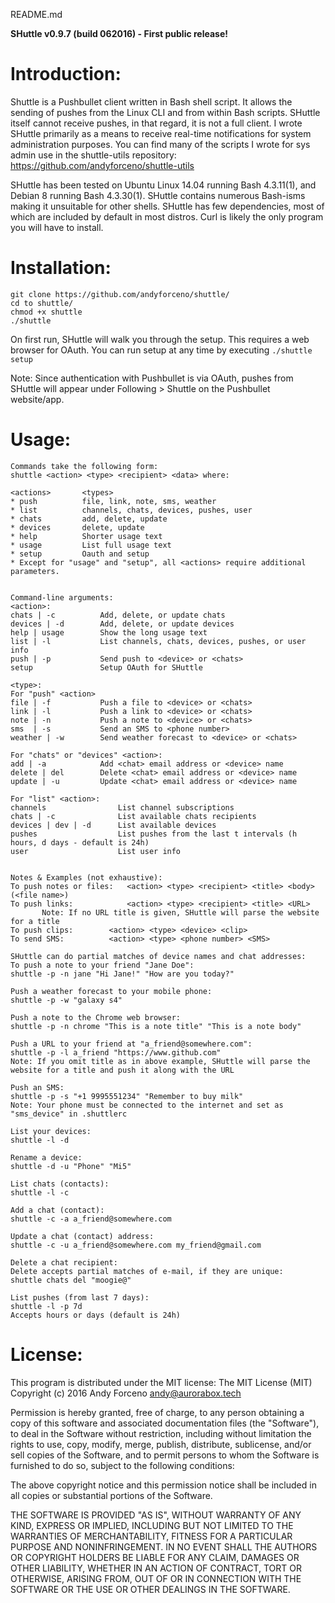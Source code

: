 README.md

**SHuttle v0.9.7 (build 062016) - First public release!**

# Introduction:
Shuttle is a Pushbullet client written in Bash shell script. It allows the sending of pushes from the Linux CLI and from within Bash scripts. SHuttle itself cannot receive pushes, in that regard, it is not a full client. I wrote SHuttle primarily as a means to receive real-time notifications for system administration purposes. You can find many of the scripts I wrote for sys admin use in the shuttle-utils repository: https://github.com/andyforceno/shuttle-utils

SHuttle has been tested on Ubuntu Linux 14.04 running Bash 4.3.11(1), and Debian 8 running Bash 4.3.30(1). SHuttle contains numerous Bash-isms making it unsuitable for other shells. SHuttle has few dependencies, most of which are included by default in most distros. Curl is likely the only program you will have to install.


# Installation:
    git clone https://github.com/andyforceno/shuttle/
    cd to shuttle/
    chmod +x shuttle
    ./shuttle

On first run, SHuttle will walk you through the setup. This requires a web browser for OAuth.
You can run setup at any time by executing `./shuttle setup`

Note: Since authentication with Pushbullet is via OAuth, pushes from SHuttle will appear under Following > Shuttle on the Pushbullet website/app.


# Usage:
```
Commands take the following form: 
shuttle <action> <type> <recipient> <data> where:

<actions> 		<types>						
* push 			file, link, note, sms, weather			
* list			channels, chats, devices, pushes, user		
* chats			add, delete, update
* devices		delete, update
* help			Shorter usage text
* usage			List full usage text 		
* setup 		Oauth and setup
* Except for "usage" and "setup", all <actions> require additional parameters. 


Command-line arguments:
<action>:
chats | -c		    Add, delete, or update chats
devices | -d        Add, delete, or update devices
help | usage	    Show the long usage text
list | -l 		    List channels, chats, devices, pushes, or user info
push | -p		    Send push to <device> or <chats>
setup 		    	Setup OAuth for SHuttle 

<type>:
For "push" <action>
file | -f		    Push a file to <device> or <chats>
link | -l		    Push a link to <device> or <chats>
note | -n		    Push a note to <device> or <chats>
sms  | -s	        Send an SMS to <phone number>
weather | -w	    Send weather forecast to <device> or <chats>

For "chats" or "devices" <action>:
add | -a		    Add <chat> email address or <device> name
delete | del	    Delete <chat> email address or <device> name
update | -u		    Update <chat> email address or <device> name

For "list" <action>:
channels		        List channel subscriptions
chats | -c		        List available chats recipients
devices | dev | -d      List available devices 	 
pushes			        List pushes from the last t intervals (h hours, d days - default is 24h)
user 		        	List user info


Notes & Examples (not exhaustive):
To push notes or files:   <action> <type> <recipient> <title> <body> (<file name>)
To push links: 	          <action> <type> <recipient> <title> <URL>
       Note: If no URL title is given, SHuttle will parse the website for a title
To push clips: 		  <action> <type> <device> <clip> 
To send SMS: 		  <action> <type> <phone number> <SMS>

SHuttle can do partial matches of device names and chat addresses:
To push a note to your friend "Jane Doe":
shuttle -p -n jane "Hi Jane!" "How are you today?"

Push a weather forecast to your mobile phone:
shuttle -p -w "galaxy s4"

Push a note to the Chrome web browser:
shuttle -p -n chrome "This is a note title" "This is a note body"

Push a URL to your friend at "a_friend@somewhere.com":
shuttle -p -l a_friend "https://www.github.com"
Note: If you omit title as in above example, SHuttle will parse the website for a title and push it along with the URL

Push an SMS:
shuttle -p -s "+1 9995551234" "Remember to buy milk"
Note: Your phone must be connected to the internet and set as "sms_device" in .shuttlerc

List your devices:
shuttle -l -d

Rename a device:
shuttle -d -u "Phone" "Mi5"

List chats (contacts):
shuttle -l -c

Add a chat (contact):
shuttle -c -a a_friend@somewhere.com 

Update a chat (contact) address:
shuttle -c -u a_friend@somewhere.com my_friend@gmail.com

Delete a chat recipient:
Delete accepts partial matches of e-mail, if they are unique:
shuttle chats del "moogie@"

List pushes (from last 7 days):
shuttle -l -p 7d
Accepts hours or days (default is 24h)
```


# License:

This program is distributed under the MIT license:
The MIT License (MIT)
Copyright (c) 2016 Andy Forceno <andy@aurorabox.tech>

Permission is hereby granted, free of charge, to any person obtaining a copy of this software and associated documentation files (the "Software"), to deal in the Software without restriction, including without limitation the rights to use, copy, modify, merge, publish, distribute, sublicense, and/or sell copies of the Software, and to permit persons to whom the Software is furnished to do so, subject to the following conditions:

The above copyright notice and this permission notice shall be included in all copies or substantial portions of the Software.

THE SOFTWARE IS PROVIDED "AS IS", WITHOUT WARRANTY OF ANY KIND, EXPRESS OR IMPLIED, INCLUDING BUT NOT LIMITED TO THE WARRANTIES OF MERCHANTABILITY, FITNESS FOR A PARTICULAR PURPOSE AND NONINFRINGEMENT. IN NO EVENT SHALL THE AUTHORS OR COPYRIGHT HOLDERS BE LIABLE FOR ANY CLAIM, DAMAGES OR OTHER LIABILITY, WHETHER IN AN ACTION OF CONTRACT, TORT OR OTHERWISE, ARISING FROM, OUT OF OR IN CONNECTION WITH THE SOFTWARE OR THE USE OR OTHER DEALINGS IN THE SOFTWARE.
